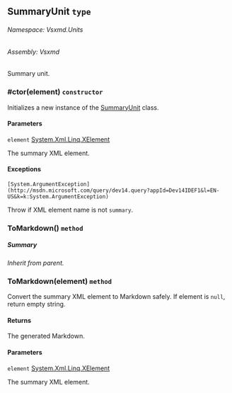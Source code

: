 <a name='T-Vsxmd-Units-SummaryUnit'></a>
## SummaryUnit `type`

###### Namespace:  Vsxmd.Units

###### Assembly:  Vsxmd

Summary unit.

<a name='M-Vsxmd-Units-SummaryUnit-#ctor-System-Xml-Linq-XElement-'></a>
### #ctor(element) `constructor`

Initializes a new instance of the [SummaryUnit](/Vsxmd.Units/SummaryUnit.md/#T-Vsxmd-Units-SummaryUnit) class.

#### Parameters

`element`  [System.Xml.Linq.XElement](http://msdn.microsoft.com/query/dev14.query?appId=Dev14IDEF1&l=EN-US&k=k:System.Xml.Linq.XElement)  

The summary XML element.

#### Exceptions

`[System.ArgumentException](http://msdn.microsoft.com/query/dev14.query?appId=Dev14IDEF1&l=EN-US&k=k:System.ArgumentException)`  

Throw if XML element name is not `summary`.

<a name='M-Vsxmd-Units-SummaryUnit-ToMarkdown'></a>
### ToMarkdown() `method`

##### Summary

*Inherit from parent.*

<a name='M-Vsxmd-Units-SummaryUnit-ToMarkdown-System-Xml-Linq-XElement-'></a>
### ToMarkdown(element) `method`

Convert the summary XML element to Markdown safely.
If element is `null`, return empty string.

#### Returns





The generated Markdown.

#### Parameters

`element`  [System.Xml.Linq.XElement](http://msdn.microsoft.com/query/dev14.query?appId=Dev14IDEF1&l=EN-US&k=k:System.Xml.Linq.XElement)  

The summary XML element.
